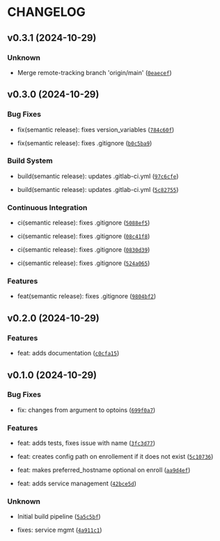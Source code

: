# CHANGELOG


## v0.3.1 (2024-10-29)

### Unknown

* Merge remote-tracking branch 'origin/main' ([`0eaecef`](https://gitlab.com/meshadmin/meshadmin/-/commit/0eaecef39cad84e7851776257eb1c3ad26d661d4))


## v0.3.0 (2024-10-29)

### Bug Fixes

* fix(semantic release): fixes version_variables ([`784c60f`](https://gitlab.com/meshadmin/meshadmin/-/commit/784c60f8908d0a268d1db987e69a61afe5f19ee2))

* fix(semantic release): fixes .gitignore ([`b0c5ba9`](https://gitlab.com/meshadmin/meshadmin/-/commit/b0c5ba95398bfc20f690b560f20c7bf33c69f6d2))

### Build System

* build(semantic release): updates .gitlab-ci.yml ([`97c6cfe`](https://gitlab.com/meshadmin/meshadmin/-/commit/97c6cfefae1f921ce0970a14ef62a8826c9602dd))

* build(semantic release): updates .gitlab-ci.yml ([`5c82755`](https://gitlab.com/meshadmin/meshadmin/-/commit/5c82755aae9170712fd0665e03e4ba17d3ccd541))

### Continuous Integration

* ci(semantic release): fixes .gitignore ([`5088ef5`](https://gitlab.com/meshadmin/meshadmin/-/commit/5088ef5e38bf0c7d34dca1a7f6f00252754ad238))

* ci(semantic release): fixes .gitignore ([`08c41f8`](https://gitlab.com/meshadmin/meshadmin/-/commit/08c41f82e7f5870a2e35e778b8d43d88acc82565))

* ci(semantic release): fixes .gitignore ([`0830d39`](https://gitlab.com/meshadmin/meshadmin/-/commit/0830d3952a2c11416e91d38fa526927af8722a0f))

* ci(semantic release): fixes .gitignore ([`524a065`](https://gitlab.com/meshadmin/meshadmin/-/commit/524a0651ea01f753d841b3eb5266f0b4bc831774))

### Features

* feat(semantic release): fixes .gitignore ([`9804bf2`](https://gitlab.com/meshadmin/meshadmin/-/commit/9804bf2724d95b50f15b807d37630072cf288a0f))


## v0.2.0 (2024-10-29)

### Features

* feat: adds documentation ([`c0cfa15`](https://gitlab.com/meshadmin/meshadmin/-/commit/c0cfa156ca3a49cd599c845797735252eba07f44))


## v0.1.0 (2024-10-29)

### Bug Fixes

* fix: changes from argument to optoins ([`699f0a7`](https://gitlab.com/meshadmin/meshadmin/-/commit/699f0a78ee5c36e26e357d818bcf06d25af7554d))

### Features

* feat:  adds tests, fixes issue with name ([`3fc3d77`](https://gitlab.com/meshadmin/meshadmin/-/commit/3fc3d77190d38cca1f039c196b8484103d33f27d))

* feat: creates config path on enrollement if it does not exist ([`5c10736`](https://gitlab.com/meshadmin/meshadmin/-/commit/5c10736c079095068d02b43a541cbed1f4a27075))

* feat: makes preferred_hostname optional on enroll ([`aa9d4ef`](https://gitlab.com/meshadmin/meshadmin/-/commit/aa9d4efe9a83b0e84e218a144244a0e8c2ed25fd))

* feat: adds service management ([`42bce5d`](https://gitlab.com/meshadmin/meshadmin/-/commit/42bce5d8bffeda7e58f074baa0e934fdcdcb166a))

### Unknown

* Initial build pipeline ([`5a5c5bf`](https://gitlab.com/meshadmin/meshadmin/-/commit/5a5c5bfb27d736fd3ebf53a0eade3e5f8046d382))

* fixes: service mgmt ([`4a911c1`](https://gitlab.com/meshadmin/meshadmin/-/commit/4a911c12f8199de627d2162342311b5376f68ce0))
